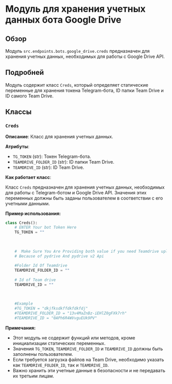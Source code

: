 # Модуль для хранения учетных данных бота Google Drive

## Обзор

Модуль `src.endpoints.bots.google_drive.creds` предназначен для хранения учетных данных, необходимых для работы с Google Drive API.

## Подробней

Модуль содержит класс `Creds`, который определяет статические переменные для хранения токена Telegram-бота, ID папки Team Drive и ID самого Team Drive.

## Классы

### `Creds`

**Описание**: Класс для хранения учетных данных.

**Атрибуты**:

*   `TG_TOKEN` (str): Токен Telegram-бота.
*   `TEAMDRIVE_FOLDER_ID` (str): ID папки Team Drive.
*   `TEAMDRIVE_ID` (str): ID Team Drive.

**Как работает класс**:

Класс `Creds` предназначен для хранения учетных данных, необходимых для работы с Telegram-ботом и Google Drive API. Значения этих переменных должны быть заданы пользователем в соответствии с его учетными данными.

**Пример использования:**

```python
class Creds():
    # ENTER Your bot Token Here
    TG_TOKEN = ""
    
    
    
    #  Make Sure You Are Providing both value if you need Teamdrive upload
    # Because of pydrive And pydrive v2 Api
    
    #Folder Id Of Teamdrive
    TEAMDRIVE_FOLDER_ID = ""
    
    # Id of Team drive 
    TEAMDRIVE_ID = ""
    
    
    
    #Example 
    #TG_TOKEN = "dkjfksdkffdkfdkfdj"
    #TEAMDRIVE_FOLDER_ID = "13v4MaZnBz-iEHlZ0gFXk7rh"
    #TEAMDRIVE_ID = "0APh6R4WVvguEUk9PV"
```

**Примечания:**

*   Этот модуль не содержит функций или методов, кроме инициализации статических переменных.
*   Значения `TG_TOKEN`, `TEAMDRIVE_FOLDER_ID` и `TEAMDRIVE_ID` должны быть заполнены пользователем.
*   Если требуется загрузка файлов на Team Drive, необходимо указать как `TEAMDRIVE_FOLDER_ID`, так и `TEAMDRIVE_ID`.
*    Важно хранить эти учетные данные в безопасности и не передавать их третьим лицам.